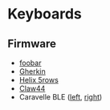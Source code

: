 # Keyboards

## Firmware

* [foobar](./firmware/40percentclub_foobar_ymotongpoo.hex)
* [Gherkin](./firmware/40percentclub_gherkin_ymotongpoo.hex)
* [Helix 5rows](./firmware/helix_rev2_oled_ymotongpoo5.hex)
* [Claw44](./firmware/claw44_rev1_ymotongpoo.hex)
* Caravelle BLE ([left](firmware/caravelle_ble_left_ymotongpoo.zip), [right](firmware/caravelle_ble_right_ymotongpoo.zip))